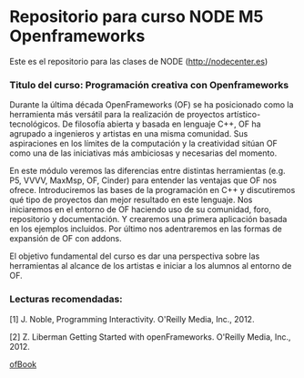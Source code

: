 # Repositorio para curso NODE M5 Openframeworks


Este es el repositorio para las clases de NODE (http://nodecenter.es)


### Titulo del curso: Programación creativa con Openframeworks 


Durante la última década OpenFrameworks (OF) se ha posicionado como la herramienta más versátil para la realización de proyectos artístico-tecnológicos. De filosofía abierta y basada en lenguaje C++, OF ha agrupado a ingenieros y artistas en una misma comunidad. Sus aspiraciones en los límites de la computación y la creatividad sitúan OF como una de las iniciativas más ambiciosas y necesarias del momento.

En este módulo veremos las diferencias entre distintas herramientas (e.g. P5, VVVV, MaxMsp, OF, Cinder) para entender las ventajas que OF nos ofrece. 
Introduciremos las bases de la programación en C++ y discutiremos qué tipo de proyectos dan mejor resultado en este lenguaje. Nos iniciaremos en el entorno de OF haciendo uso de su comunidad, foro, repositorio y documentación. Y crearemos una primera aplicación basada en los ejemplos incluidos. Por último nos adentraremos en las formas de expansión de OF con addons.

El objetivo fundamental del curso es dar una perspectiva sobre las herramientas al alcance de los artistas e iniciar a los alumnos al entorno de OF.


### Lecturas recomendadas:
[1]	J. Noble, Programming Interactivity. O'Reilly Media, Inc., 2012.

[2]	Z. Liberman Getting Started with openFrameworks. O'Reilly Media, Inc., 2012.

[ofBook](http://openframeworks.cc/ofBook/chapters/foreword.html)